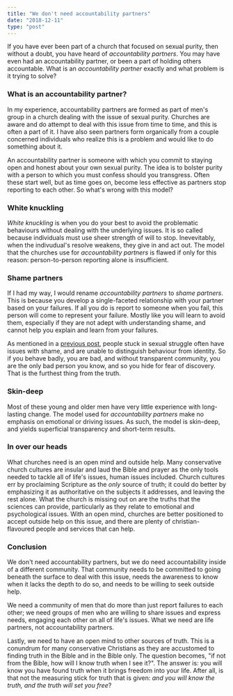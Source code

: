 ```yaml
---
title: "We don't need accountability partners"
date: "2018-12-11"
type: "post"
---
```

If you have ever been part of a church that focused on sexual purity, then without a doubt, you have heard of _accountability partners_. You may have even had an accountability partner, or been a part of holding others accountable. What is an _accountability partner_ exactly and what problem is it trying to solve?

### What is an accountability partner?
In my experience, accountability partners are formed as part of men's group in a church dealing with the issue of sexual purity. Churches are aware and do attempt to deal with this issue from time to time, and this is often a part of it. I have also seen partners form organically from a couple concerned individuals who realize this is a problem and would like to do something about it.

An accountability partner is someone with which you commit to staying open and honest about your own sexual purity. The idea is to bolster purity with a person to which you must confess should you transgress. Often these start well, but as time goes on, become less effective as partners stop reporting to each other. So what's wrong with this model?

### White knuckling
_White knuckling_ is when you do your best to avoid the problematic behaviours without dealing with the underlying issues. It is so called because individuals must use sheer strength of will to stop. Inevevitably, when the indivudual's resolve weakens, they give in and act out. The model that the churches use for _accountability partners_ is flawed if only for this reason: person-to-person reporting alone is insufficient.

### Shame partners
If I had my way, I would rename _accountability partners_ to _shame partners_. This is because you develop a single-faceted relationship with your partner based on your failures. If all you do is report to someone when you fail, this person will come to represent your failure. Mostly like you will learn to avoid them, especially if they are not adept with understanding shame, and cannot help you explain and learn from your failures. 

As mentioned in a [previous post](/posts/so-what-are-we-hiding-and-why), people stuck in sexual struggle often have issues with shame, and are unable to distinguish behaviour from identity. So if you behave badly, you are bad, and without transparent community, you are the only bad person you know, and so you hide for fear of discovery. That is the furthest thing from the truth. 

### Skin-deep
Most of these young and older men have very little experience with long-lasting change. The model used for _accountability partners_ make no emphasis on emotional or driving issues. As such, the model is skin-deep, and yields superficial transparency and short-term results. 

### In over our heads
What churches need is an open mind and outside help. Many conservative church cultures are insular and laud the Bible and prayer as the only tools needed to tackle all of life's issues, human issues included. Church cultures err by proclaiming Scripture as the _only_ source of truth; it could do better by emphasizing it as authoritative on the subjects it addresses, and leaving the rest alone. What the church is missing out on are the truths that the sciences can provide, particularly as they relate to emotional and psychological issues. With an open mind, churches are better positioned to accept outside help on this issue, and there are plenty of christian-flavoured people and services that can help.

### Conclusion
We don't need accountability partners, but we do need accountability inside of a different community. That community needs to be committed to going beneath the surface to deal with this issue, needs the awareness to know when it lacks the depth to do so, and needs to be willing to seek outside help. 

We need a community of men that do more than just report failures to each other; we need groups of men who are willing to share issues and express needs, engaging each other on all of life's issues. What we need are life partners, not accountability partners. 

Lastly, we need to have an open mind to other sources of truth. This is a conundrum for many conservative Christians as they are accustomed to finding truth in the Bible and in the Bible only. The question becomes, "if not from the Bible, how will I know truth when I see it?". The answer is: you will know you have found truth when it brings freedom into your life. After all, is that not the measuring stick for truth that is given: _and you will know the truth, and the truth will set you free_? 

